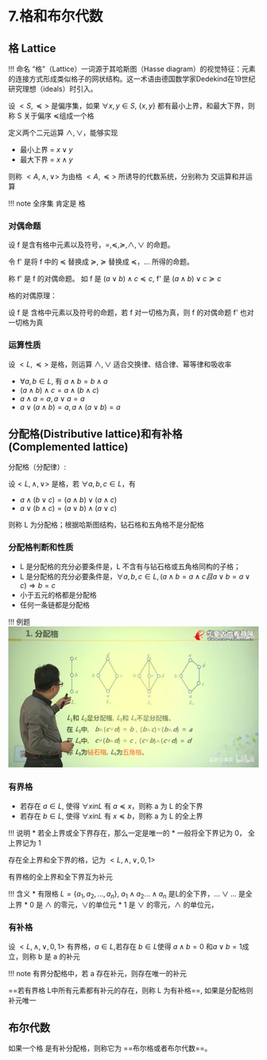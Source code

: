 # 7.格和布尔代数

## 格 Lattice
!!! 命名
    “格”（Lattice）一词源于其哈斯图（Hasse diagram）的视觉特征：元素的连接方式形成类似格子的网状结构。这一术语由德国数学家Dedekind在19世纪研究理想（ideals）时引入。

设 $<S,\preccurlyeq>$ 是偏序集，如果 $\forall x,y \in S$, $\{x,y\}$ 都有最小上界，和最大下界，则称 S 关于偏序 $\preccurlyeq$组成一个格

定义两个二元运算 $\land,\lor$，能够实现

* 最小上界 = $x \lor y$ 
* 最大下界 = $x \land y$

则称 $<A,\land,\lor>$ 为由格 $<A,\preccurlyeq>$ 所诱导的代数系统，分别称为 交运算和并运算

!!! note
    全序集 肯定是 格
### 对偶命题
设 f 是含有格中元素以及符号，$=,\preccurlyeq,\succcurlyeq,\land,\lor$ 的命题。

令 f' 是将 f 中的 $\preccurlyeq$ 替换成 $\succcurlyeq$, $\succcurlyeq$ 替换成 $\preccurlyeq$，... 所得的命题。

称 f' 是 f 的对偶命题。 如 f 是 $(a\lor b) \land c \preccurlyeq c$, f' 是 $(a \land b)\lor c \succcurlyeq c$

格的对偶原理：

设 f 是 含格中元素以及符号的命题，若 f 对一切格为真，则 f 的对偶命题 f' 也对一切格为真

### 运算性质
设 $<L,\preccurlyeq>$ 是格，则运算 $\land,\lor$ 适合交换律、结合律、幂等律和吸收率

* $\forall a,b \in L$, 有 $a \land b = b \land a$
* $(a\land b) \land c = a\land (b \land c)$
* $a\land a = a, a \lor a = a$
* $a\lor (a\land b) = a, a \land (a\lor b) = a$

## 分配格(Distributive lattice)和有补格(Complemented lattice)
分配格（分配律）:

设$<L,\land,\lor>$ 是格，若 $\forall a,b,c \in L$，有

* $a \land (b \lor c) = (a \land b) \lor (a \land c)$
* $a \lor (b \land c) = (a \lor b) \land (a \lor c)$

则称 L 为分配格；根据哈斯图结构，钻石格和五角格不是分配格

### 分配格判断和性质
* L 是分配格的充分必要条件是，L 不含有与钻石格或五角格同构的子格；
* L 是分配格的充分必要条件是，$\forall a,b,c \in L, (a \land b = a\land c 且 a\lor b = a \lor c )\Rightarrow b =c$
* 小于五元的格都是分配格
* 任何一条链都是分配格

!!! 例题
    ![alt text](img/f5b4d877a5789784091122d5988ea3784761e481.jpg)

### 有界格
* 若存在 $a \in L$, 使得 $\forall x in L$ 有 $a \preccurlyeq x$，则称 a 为 L 的全下界
* 若存在 $b \in L$, 使得 $\forall x in L$ 有 $x \preccurlyeq b$，则称 a 为 L 的全上界

!!! 说明
    * 若全上界或全下界存在，那么一定是唯一的
    * 一般将全下界记为 0， 全上界记为 1

存在全上界和全下界的格，记为 $<L,\land,\lor,0,1>$

有界格的全上界和全下界互为补元

!!! 含义
    * 有限格 $L = \{a_1,a_2,...,a_n\}$, $a_1 \land a_2...\land a_n$ 是L的全下界，$...\lor ...$ 是全上界
    * 0 是 $\land$ 的零元，$\lor$的单位元
    * 1 是 $\lor$ 的零元，$\land$ 的单位元，

### 有补格
设 $<L,\land,\lor,0,1>$ 有界格，$a \in L$,若存在 $b\in L$使得 $a \land b =0$ 和$a \lor b = 1$成立，则称 b 是 a 的补元 

!!! note
    有界分配格中，若 a 存在补元，则存在唯一的补元

==若有界格 L中所有元素都有补元的存在，则称 L 为有补格==, 如果是分配格则补元唯一


## 布尔代数
如果一个格 是有补分配格，则称它为 ==布尔格或者布尔代数==。

